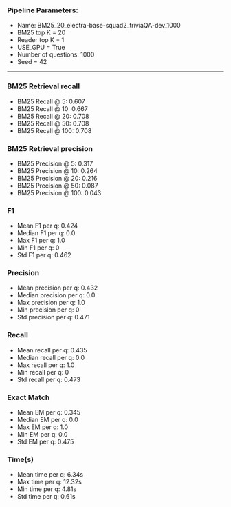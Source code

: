 ### Pipeline Parameters:
* Name: BM25_20_electra-base-squad2_triviaQA-dev_1000
* BM25 top K = 20
* Reader top K = 1
* USE_GPU = True
* Number of questions: 1000
* Seed = 42
------
### BM25 Retrieval recall 
* BM25 Recall @ 5: 0.607
* BM25 Recall @ 10: 0.667
* BM25 Recall @ 20: 0.708
* BM25 Recall @ 50: 0.708
* BM25 Recall @ 100: 0.708
### BM25 Retrieval precision 
* BM25 Precision @ 5: 0.317
* BM25 Precision @ 10: 0.264
* BM25 Precision @ 20: 0.216
* BM25 Precision @ 50: 0.087
* BM25 Precision @ 100: 0.043
### F1 
* Mean F1 per q: 0.424
* Median F1 per q: 0.0
* Max F1 per q: 1.0
* Min F1 per q: 0
* Std F1 per q: 0.462
### Precision 
* Mean precision per q: 0.432
* Median precision per q: 0.0
* Max precision per q: 1.0
* Min precision per q: 0
* Std precision per q: 0.471
### Recall 
* Mean recall per q: 0.435
* Median recall per q: 0.0
* Max recall per q: 1.0
* Min recall per q: 0
* Std recall per q: 0.473
### Exact Match 
* Mean EM per q: 0.345
* Median EM per q: 0.0
* Max EM per q: 1.0
* Min EM per q: 0.0
* Std EM per q: 0.475
### Time(s) 
* Mean time per q: 6.34s
* Max time per q: 12.32s
* Min time per q: 4.81s
* Std time per q: 0.61s
